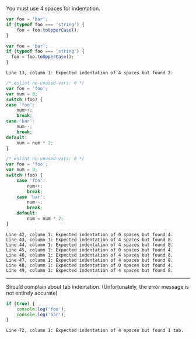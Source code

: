 You must use 4 spaces for indentation.

```js
var foo = 'bar';
if (typeof foo === 'string') {
    foo = foo.toUpperCase();
}
```

```js
var foo = 'bar';
if (typeof foo === 'string') {
  foo = foo.toUpperCase();
}
```

```output
Line 13, column 1: Expected indentation of 4 spaces but found 2.
```

```js
/* eslint no-unused-vars: 0 */
var foo = 'foo';
var num = 0;
switch (foo) {
case 'foo':
    num++;
    break;
case 'bar':
    num--;
    break;
default:
    num = num * 2;
}
```

```js
/* eslint no-unused-vars: 0 */
var foo = 'foo';
var num = 0;
switch (foo) {
    case 'foo':
        num++;
        break;
    case 'bar':
        num--;
        break;
    default:
        num = num * 2;
}
```

```output
Line 42, column 1: Expected indentation of 0 spaces but found 4.
Line 43, column 1: Expected indentation of 4 spaces but found 8.
Line 44, column 1: Expected indentation of 4 spaces but found 8.
Line 45, column 1: Expected indentation of 0 spaces but found 4.
Line 46, column 1: Expected indentation of 4 spaces but found 8.
Line 47, column 1: Expected indentation of 4 spaces but found 8.
Line 48, column 1: Expected indentation of 0 spaces but found 4.
Line 49, column 1: Expected indentation of 4 spaces but found 8.
```

---

Should complain about tab indentation. (Unfortunately, the error message is not
entirely accurate)

```js
if (true) {
    console.log('foo');
	console.log('bar');
}
```
```output
Line 72, column 1: Expected indentation of 4 spaces but found 1 tab.
```
